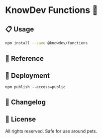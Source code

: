 # KnowDev Functions 🧰

## 📋 Usage

``` bash
npm install --save @knowdev/functions
```

## 📖 Reference

## 🚀 Deployment

`npm publish --access=public`

## 📝 Changelog

## 📜 License

All rights reserved. Safe for use around pets.
